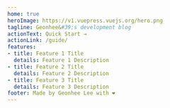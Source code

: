 ```yaml
---
home: true
heroImage: https://v1.vuepress.vuejs.org/hero.png
tagline: Geonhee&#39;s development blog
actionText: Quick Start →
actionLink: /guide/
features:
- title: Feature 1 Title
  details: Feature 1 Description
- title: Feature 2 Title
  details: Feature 2 Description
- title: Feature 3 Title
  details: Feature 3 Description
footer: Made by Geonhee Lee with ❤️
---
```

